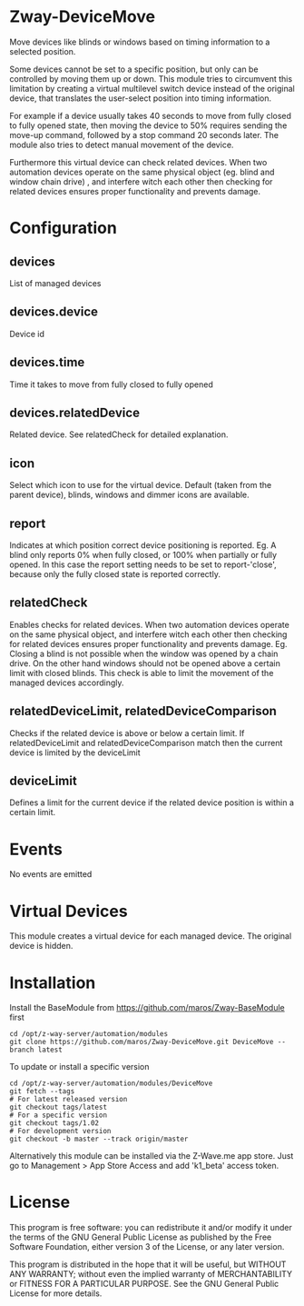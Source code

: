 # Zway-DeviceMove

Move devices like blinds or windows based on timing information to a selected 
position. 

Some devices cannot be set to a specific position, but only can be controlled
by moving them up or down. This module tries to circumvent this limitation by
creating a virtual multilevel switch device instead of the original device, 
that translates the user-select position into timing information.

For example if a device usually takes 40 seconds to move from fully closed to
fully opened state, then moving the device to 50% requires sending the 
move-up command, followed by a stop command 20 seconds later. The module also
tries to detect manual movement of the device.

Furthermore this virtual device can check related devices. When two automation
devices operate on the same physical object (eg. blind and window chain drive)
, and interfere witch each other then checking for related devices ensures 
proper functionality and prevents damage.

# Configuration

## devices

List of managed devices

## devices.device

Device id

## devices.time

Time it takes to move from fully closed to fully opened

## devices.relatedDevice

Related device. See relatedCheck for detailed explanation.

## icon

Select which icon to use for the virtual device. Default (taken from the 
parent device), blinds, windows and dimmer icons are available.

## report

Indicates at which position correct device positioning is reported. 
Eg. A blind only reports 0% when fully closed, or 100% when partially or fully
opened. In this case the report setting needs to be set to report-'close', 
because only the fully closed state is reported correctly.

## relatedCheck

Enables checks for related devices. When two automation devices operate
on the same physical object, and interfere witch each other then checking
for related devices ensures proper functionality and prevents damage.
Eg. Closing a blind is not possible when the window was opened by a chain
drive. On the other hand windows should not be opened above a certain
limit with closed blinds. This check is able to limit the movement of the 
managed devices accordingly.

## relatedDeviceLimit, relatedDeviceComparison

Checks if the related device is above or below a certain limit. If
relatedDeviceLimit and relatedDeviceComparison match then the current device
is limited by the deviceLimit

## deviceLimit

Defines a limit for the current device if the related device position is 
within a certain limit.

# Events

No events are emitted

# Virtual Devices

This module creates a virtual device for each managed device. The original
device is hidden.

# Installation

Install the BaseModule from https://github.com/maros/Zway-BaseModule first

```shell
cd /opt/z-way-server/automation/modules
git clone https://github.com/maros/Zway-DeviceMove.git DeviceMove --branch latest
```

To update or install a specific version
```shell
cd /opt/z-way-server/automation/modules/DeviceMove
git fetch --tags
# For latest released version
git checkout tags/latest
# For a specific version
git checkout tags/1.02
# For development version
git checkout -b master --track origin/master
```

Alternatively this module can be installed via the Z-Wave.me app store. Just
go to Management > App Store Access and add 'k1_beta' access token.

# License

This program is free software: you can redistribute it and/or modify
it under the terms of the GNU General Public License as published by
the Free Software Foundation, either version 3 of the License, or any 
later version.

This program is distributed in the hope that it will be useful,
but WITHOUT ANY WARRANTY; without even the implied warranty of
MERCHANTABILITY or FITNESS FOR A PARTICULAR PURPOSE. See the
GNU General Public License for more details.
